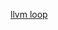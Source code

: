 [llvm loop](https://www.bilibili.com/video/BV1EC41137jK/?spm_id_from=333.337.search-card.all.click&vd_source=929f384075581b0b732288e593bb23b6)
